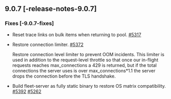 ## 9.0.7 [-release-notes-9.0.7]




### Fixes [-9.0.7-fixes]

* Reset trace links on bulk items when returning to pool. [#5317](https://github.com/elastic/fleet-server/pull/5317) 
* Restore connection limiter. [#5372](https://github.com/elastic/fleet-server/pull/5372) 

  Restore connection level limiter to prevent OOM incidents.
  This limiter is used in addition to the request-level throttle so that once
  our in-flight requests reaches max_connections a 429 is returned, but if the
  total connections the server uses is over max_connections*1.1 the server drops
  the connection before the TLS handshake.
  
* Build fleet-server as fully static binary to restore OS matrix compatibility. [#5392](https://github.com/elastic/fleet-server/pull/5392) [#5262](https://github.com/elastic/fleet-server/issues/5262)

